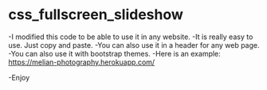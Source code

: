 # css_fullscreen_slideshow
-I modified this code to be able to use it in any website.
-It is really easy to use. Just copy and paste.
-You can also use it in a header for any web page.
-You can also use it with bootstrap themes.
-Here is an example: https://melian-photography.herokuapp.com/

-Enjoy

